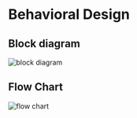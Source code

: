 # Behavioral Design

## Block diagram
![block diagram](https://user-images.githubusercontent.com/98802184/153200156-6ef848b2-ec3c-4c51-8783-780b5f22610c.PNG)

## Flow Chart
![flow chart](https://user-images.githubusercontent.com/98802184/152681969-71c4fdd6-d8a9-4860-8bf6-78f82ddf2822.PNG)
